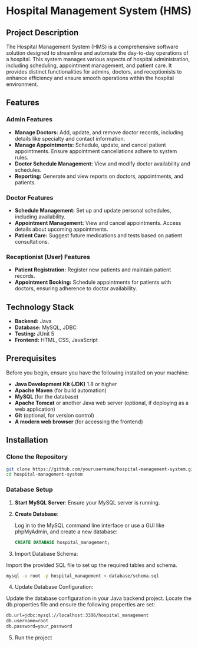 # Hospital Management System (HMS)

## Project Description

The Hospital Management System (HMS) is a comprehensive software solution designed to streamline and automate the day-to-day operations of a hospital. This system manages various aspects of hospital administration, including scheduling, appointment management, and patient care. It provides distinct functionalities for admins, doctors, and receptionists to enhance efficiency and ensure smooth operations within the hospital environment.

## Features

### Admin Features
- **Manage Doctors:** Add, update, and remove doctor records, including details like specialty and contact information.
- **Manage Appointments:** Schedule, update, and cancel patient appointments. Ensure appointment cancellations adhere to system rules.
- **Doctor Schedule Management:** View and modify doctor availability and schedules.
- **Reporting:** Generate and view reports on doctors, appointments, and patients.

### Doctor Features
- **Schedule Management:** Set up and update personal schedules, including availability.
- **Appointment Management:** View and cancel appointments. Access details about upcoming appointments.
- **Patient Care:** Suggest future medications and tests based on patient consultations.

### Receptionist (User) Features
- **Patient Registration:** Register new patients and maintain patient records.
- **Appointment Booking:** Schedule appointments for patients with doctors, ensuring adherence to doctor availability.

## Technology Stack
- **Backend:** Java
- **Database:** MySQL, JDBC
- **Testing:** JUnit 5
- **Frontend:** HTML, CSS, JavaScript

## Prerequisites

Before you begin, ensure you have the following installed on your machine:

- **Java Development Kit (JDK)** 1.8 or higher
- **Apache Maven** (for build automation)
- **MySQL** (for the database)
- **Apache Tomcat** or another Java web server (optional, if deploying as a web application)
- **Git** (optional, for version control)
- **A modern web browser** (for accessing the frontend)

## Installation

### Clone the Repository

```bash
git clone https://github.com/yourusername/hospital-management-system.git
cd hospital-management-system
```

### Database Setup

1. **Start MySQL Server**: Ensure your MySQL server is running.

2. **Create Database**:
   
   Log in to the MySQL command line interface or use a GUI like phpMyAdmin, and create a new database:
   
   ```sql
   CREATE DATABASE hospital_management;
   ```
3. Import Database Schema:

Import the provided SQL file to set up the required tables and schema.

```bash
mysql -u root -p hospital_management < database/schema.sql
```
4. Update Database Configuration:

Update the database configuration in your Java backend project. Locate the db.properties file and ensure the following properties are set:

```bash
db.url=jdbc:mysql://localhost:3306/hospital_management
db.username=root
db.password=your_password
```
5. Run the project

